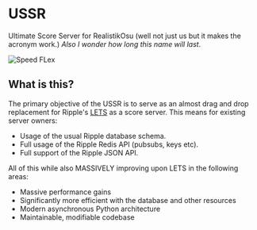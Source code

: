 # USSR
Ultimate Score Server for RealistikOsu (well not just us but it makes the acronym work.)
*Also I wonder how long this name will last*.

![Speed FLex](https://user-images.githubusercontent.com/36131887/141372213-87f7549a-c5b3-4e3f-8df0-e7d5112f59f8.png)


## What is this?

The primary objective of the USSR is to serve as an almost drag and drop replacement for Ripple's [LETS](https://github.com/osuripple/lets) as a score server. This means for existing server owners:
- Usage of the usual Ripple database schema.
- Full usage of the Ripple Redis API (pubsubs, keys etc).
- Full support of the Ripple JSON API.

All of this while also MASSIVELY improving upon LETS in the following areas:
- Massive performance gains
- Significantly more efficient with the database and other resources
- Modern asynchronous Python architecture
- Maintainable, modifiable codebase
